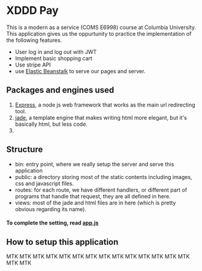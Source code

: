# XDDD Pay
This is a modern as a service (COMS E6998) course at Columbia University. This application gives us the oppurtunity to practice the implementation of the following features.
- User log in and log out with JWT
- Implement basic shopping cart
- Use stripe API
- use [Elastic Beanstalk](http://docs.aws.amazon.com/elasticbeanstalk/latest/dg/create_deploy_nodejs_express.html) to serve our pages and server.


## Packages and engines used
1. [Express](http://expressjs.com), a node js web framework that works as the main url redirecting tool.
2. [jade](), a template engine that makes writing html more elegant, but it's basically html, but less code.
3. 


## Structure
- bin: entry point, where we really setup the server and serve this application
- public: a directory storing most of the static contents including images, css and javascript files.
- routes: for each route, we have different handlers, or different part of programs that handle that request, they are all defined in here.
- views: most of the jade and html files are in here (which is pretty obvious regarding its name).

#### To complete the setting, read [app.js](https://github.com/mw10104587/XDDDPay/blob/master/app.js)

## How to setup this application
MTK MTK MTK MTK MTK MTK MTK MTK MTK MTK MTK MTK MTK MTK MTK MTK